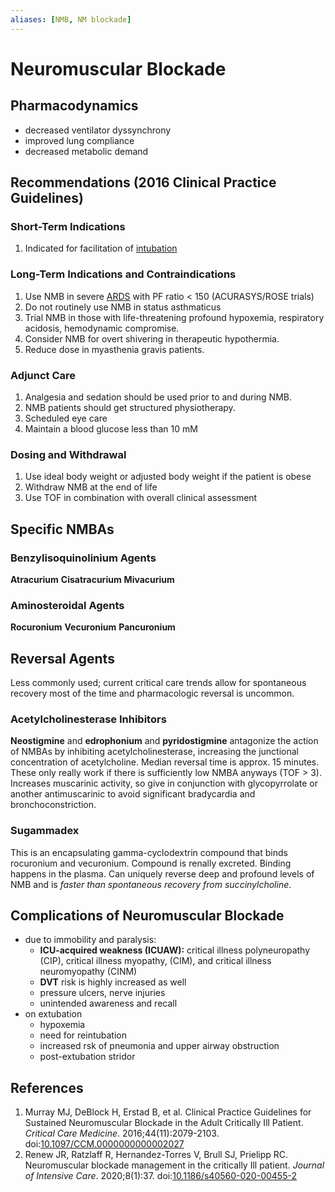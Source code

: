 ```yaml
---
aliases: [NMB, NM blockade]
---
```

# Neuromuscular Blockade
## Pharmacodynamics
*   decreased ventilator dyssynchrony
*   improved lung compliance
*   decreased metabolic demand

## Recommendations (2016 Clinical Practice Guidelines)
### Short-Term Indications
1. Indicated for facilitation of [intubation](Intubation.md)

### Long-Term Indications and Contraindications
1.  Use NMB in severe [ARDS](../ARDS/Acute%20Respiratory%20Distress%20Syndrome.md) with PF ratio < 150 (ACURASYS/ROSE trials)
2.  Do not routinely use NMB in status asthmaticus
3.  Trial NMB in those with life-threatening profound hypoxemia, respiratory acidosis, hemodynamic compromise.
4.  Consider NMB for overt shivering in therapeutic hypothermia.
5. Reduce dose in myasthenia gravis patients.

### Adjunct Care
1.  Analgesia and sedation should be used prior to and during NMB.
2. NMB patients should get structured physiotherapy.
3. Scheduled eye care
4. Maintain a blood glucose less than 10 mM

### Dosing and Withdrawal
1.  Use ideal body weight or adjusted body weight if the patient is obese
10. Withdraw NMB at the end of life
11.  Use TOF in combination with overall clinical assessment

## Specific NMBAs
### Benzylisoquinolinium Agents
**Atracurium**
**Cisatracurium**
**Mivacurium**

### Aminosteroidal Agents
**Rocuronium**
**Vecuronium**
**Pancuronium**

## Reversal Agents
Less commonly used; current critical care trends allow for spontaneous recovery most of the time and pharmacologic reversal is uncommon.

### Acetylcholinesterase Inhibitors
**Neostigmine** and **edrophonium** and **pyridostigmine** antagonize the action of NMBAs by inhibiting acetylcholinesterase, increasing the junctional concentration of acetylcholine. Median reversal time is approx. 15 minutes. These only really work if there is sufficiently low NMBA anyways (TOF > 3). Increases muscarinic activity, so give in conjunction with glycopyrrolate or another antimuscarinic to avoid significant bradycardia and bronchoconstriction.

### Sugammadex
This is an encapsulating gamma-cyclodextrin compound that binds rocuronium and vecuronium. Compound is renally excreted. Binding happens in the plasma. Can uniquely reverse deep and profound levels of NMB and is *faster than spontaneous recovery from succinylcholine*.

## Complications of Neuromuscular Blockade
*   due to immobility and paralysis:
    *   **ICU-acquired weakness (ICUAW):** critical illness polyneuropathy (CIP), critical illness myopathy, (CIM), and critical illness neuromyopathy (CINM)
    *   **DVT** risk is highly increased as well
    *   pressure ulcers, nerve injuries
    *   unintended awareness and recall
*   on extubation
    *   hypoxemia
    *   need for reintubation
    *   increased rsk of pneumonia and upper airway obstruction
    *   post-extubation stridor

## References
1.  Murray MJ, DeBlock H, Erstad B, et al. Clinical Practice Guidelines for Sustained Neuromuscular Blockade in the Adult Critically Ill Patient. _Critical Care Medicine_. 2016;44(11):2079-2103. doi:[10.1097/CCM.0000000000002027](https://doi.org/10.1097/CCM.0000000000002027)
2.  Renew JR, Ratzlaff R, Hernandez-Torres V, Brull SJ, Prielipp RC. Neuromuscular blockade management in the critically Ill patient. _Journal of Intensive Care_. 2020;8(1):37. doi:[10.1186/s40560-020-00455-2](https://doi.org/10.1186/s40560-020-00455-2)
